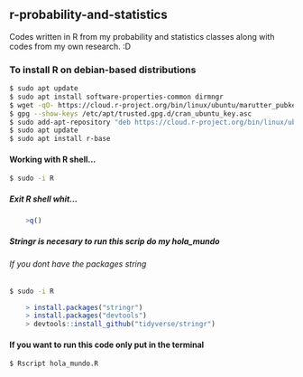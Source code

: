 ## r-probability-and-statistics
Codes written in R from my probability and statistics classes along with codes from my own research. :D
### To install R on debian-based distributions
```bash
$ sudo apt update 
$ sudo apt install software-properties-common dirmngr
$ wget -qO- https://cloud.r-project.org/bin/linux/ubuntu/marutter_pubkey.asc | sudo tee -a /etc/apt/trusted.gpg.d/cran_ubuntu_key.asc
$ gpg --show-keys /etc/apt/trusted.gpg.d/cran_ubuntu_key.asc 
$ sudo add-apt-repository "deb https://cloud.r-project.org/bin/linux/ubuntu $(lsb_release -cs)-cran40/"
$ sudo apt update
$ sudo apt install r-base
```
#### Working with R shell...
```bash
$ sudo -i R
``` 
##### Exit R shell whit...
```R
    >q()
```
##### Stringr is necesary to run this scrip do my hola_mundo
###### If you dont have the packages string
```bash
$ sudo -i R
```
```R
    > install.packages("stringr")
	> install.packages("devtools")
	> devtools::install_github("tidyverse/stringr")	
```
#### If you want to run this code only put in the terminal
```bash
$ Rscript hola_mundo.R
```



